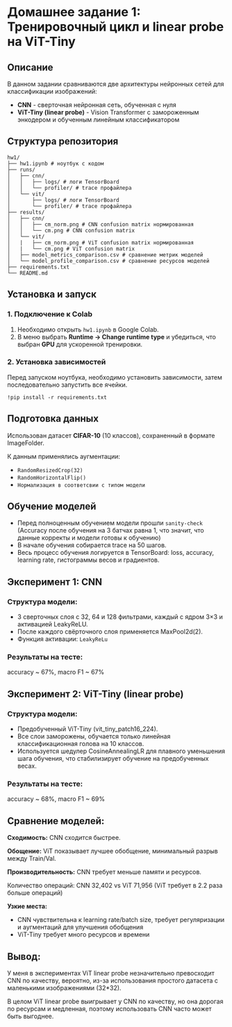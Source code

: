 # Домашнее задание 1: Тренировочный цикл и linear probe на ViT-Tiny

## Описание

В данном задании сравниваются две архитектуры нейронных сетей для классификации изображений:
- **CNN** - сверточная нейронная сеть, обученная с нуля
- **ViT-Tiny (linear probe)** - Vision Transformer с замороженным энкодером и обученным линейным классификатором

## Структура репозитория
```
hw1/
├── hw1.ipynb # ноутбук с кодом
├── runs/          
│   ├── cnn/
│   │   ├── logs/ # логи TensorBoard
│   │   └── profiler/ # trace профайлера
│   └── vit/
│       ├── logs/ # логи TensorBoard
│       └── profiler/ # trace профайлера
├── results/
│   ├── cnn/
│   │   ├── cm_norm.png # CNN confusion matrix нормированная
│   │   └── cm.png # CNN confusion matrix
│   └── vit/
│   |   ├── cm_norm.png # ViT confusion matrix нормированная
│   |   └── cm.png # ViT confusion matrix
│   ├── model_metrics_comparison.csv # сравнение метрик моделей
│   └── model_profile_comparison.csv # сравнение ресурсов моделей
├── requirements.txt
└── README.md
```

## Установка и запуск

### 1. Подключение к Colab

1. Необходимо открыть `hw1.ipynb` в Google Colab.
2. В меню выбрать **Runtime → Change runtime type** и убедиться, что выбран **GPU** для ускоренной тренировки.


### 2. Установка зависимостей
Перед запуском ноутбука, необходимо установить зависимости, затем последовательно запустить все ячейки.

```
!pip install -r requirements.txt
```

## Подготовка данных
Использован датасет **CIFAR-10** (10 классов), сохраненный в формате ImageFolder.  

К данным применялись аугментации:
- `RandomResizedCrop(32)`  
- `RandomHorizontalFlip()`  
- `Нормализация в соответсвии с типом модели` 

## Обучение моделей
- Перед полноценным обучением модели прошли `sanity-check` (Accuracy после обучения на 3 батчах равна 1, что значит, что данные корректы и модели готовы к обучению)
- В начале обучения собирается trace на 50 шагов.
- Весь процесс обучения логируется в TensorBoard: loss, accuracy, learning rate, гистограммы весов и градиентов.

## Эксперимент 1: CNN

### Структура модели:

- 3 сверточных слоя с 32, 64 и 128 фильтрами, каждый с ядром 3×3 и активацией LeakyReLU.
- После каждого свёрточного слоя применяется MaxPool2d(2).
- Функция активации: `LeakyReLu` 

### Результаты на тесте:
accuracy ~ 67%, macro F1 ~ 67%

## Эксперимент 2: ViT-Tiny (linear probe)

### Структура модели:

- Предобученный ViT-Tiny (vit_tiny_patch16_224).
- Все слои заморожены, обучается только линейная классификационная голова на 10 классов.
- Используется шедулер CosineAnnealingLR для плавного уменьшения шага обучения, что стабилизирует обучение на предобученных весах.

### Результаты на тесте:
accuracy ~ 68%, macro F1 ~ 69%

## Сравнение моделей:
**Сходимость:** CNN сходится быстрее.

**Обощение:** ViT показывает лучшее обобщение, минимальный разрыв между Train/Val.

**Производительность:** CNN требует меньше памяти и ресурсов.

Количество операций: CNN 32,402 vs ViT 71,956 (ViT требует в 2.2 раза больше операций)

**Узкие места:**

- CNN чувствительна к learning rate/batch size, требует регуляризации и аугментаций для улучшения обобщения
- ViT-Tiny требует много ресурсов и времени

## Вывод:
У меня в экспериментах ViT linear probe незначительно превосходит CNN по качеству, вероятно, из-за использования простого датасета с маленькими изображениями (32*32).

В целом ViT linear probe выигрывает у CNN по качеству, но она дорогая по ресурсам и медленная, поэтому использовать CNN часто может быть выгоднее.
